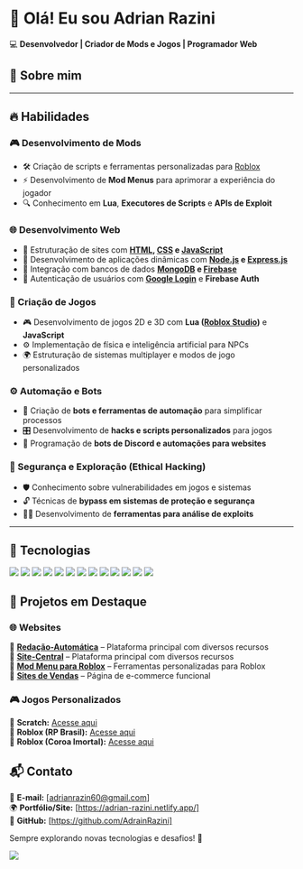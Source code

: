 # 👋 Olá! Eu sou **Adrian Razini**  



💻 **Desenvolvedor | Criador de Mods e Jogos | Programador Web**  

## 🚀 Sobre mim  
---  

## 🔥 Habilidades  

### 🎮 Desenvolvimento de Mods  
- 🛠️ Criação de scripts e ferramentas personalizadas para [Roblox](https://www.roblox.com/)  
- ⚡ Desenvolvimento de **Mod Menus** para aprimorar a experiência do jogador  
- 🔍 Conhecimento em **Lua**, **Executores de Scripts** e **APIs de Exploit**  

### 🌐 Desenvolvimento Web  
- 📜 Estruturação de sites com **[HTML](https://developer.mozilla.org/pt-BR/docs/Web/HTML), [CSS](https://developer.mozilla.org/pt-BR/docs/Web/CSS) e [JavaScript](https://developer.mozilla.org/pt-BR/docs/Web/JavaScript)**  
- 🚀 Desenvolvimento de aplicações dinâmicas com **[Node.js](https://nodejs.org/) e [Express.js](https://expressjs.com/)**  
- 💾 Integração com bancos de dados **[MongoDB](https://www.mongodb.com/) e [Firebase](https://firebase.google.com/)**  
- 🔐 Autenticação de usuários com **[Google Login](https://developers.google.com/identity)** e **Firebase Auth**  

### 🎲 Criação de Jogos  
- 🎮 Desenvolvimento de jogos 2D e 3D com **Lua ([Roblox Studio](https://create.roblox.com/))** e **JavaScript**  
- ⚙️ Implementação de física e inteligência artificial para NPCs  
- 🌍 Estruturação de sistemas multiplayer e modos de jogo personalizados  

### ⚙️ Automação e Bots  
- 🤖 Criação de **bots e ferramentas de automação** para simplificar processos  
- 🎛️ Desenvolvimento de **hacks e scripts personalizados** para jogos  
- 💬 Programação de **bots de Discord e automações para websites**  

### 🔐 Segurança e Exploração (Ethical Hacking)  
- 🛡️ Conhecimento sobre vulnerabilidades em jogos e sistemas  
- 🔓 Técnicas de **bypass em sistemas de proteção e segurança**  
- 🕵️‍♂️ Desenvolvimento de **ferramentas para análise de exploits**  

---  
## 📂 Tecnologias  

<div style"img{border-radius: 10px;}" align="left">
  <img src="https://img.shields.io/badge/HTML-E34F26?style=for-the-badge&logo=html5&logoColor=white">
  <img src="https://img.shields.io/badge/CSS-1572B6?style=for-the-badge&logo=css3&logoColor=white">
  <img src="https://img.shields.io/badge/JavaScript-F7DF1E?style=for-the-badge&logo=javascript&logoColor=black">
  <img src="https://img.shields.io/badge/Node.js-339933?style=for-the-badge&logo=node.js&logoColor=white">
  <img src="https://img.shields.io/badge/Express.js-000000?style=for-the-badge&logo=express&logoColor=white">
  <img src="https://img.shields.io/badge/MongoDB-47A248?style=for-the-badge&logo=mongodb&logoColor=white">
  <img src="https://img.shields.io/badge/Lua-2C2D72?style=for-the-badge&logo=lua&logoColor=white">
  <img src="https://img.shields.io/badge/Firebase-FFCA28?style=for-the-badge&logo=firebase&logoColor=black">
<img src="https://img.shields.io/badge/Google%20Login-4285F4?style=for-the-badge&logo=google&logoColor=white">
<img src="https://img.shields.io/badge/Gaming-0E6EB8?style=for-the-badge&logo=gamepad&logoColor=white">
<img src="https://img.shields.io/badge/Roblox-000000?style=for-the-badge&logo=roblox&logoColor=white">
  <img src="https://img.shields.io/badge/Roblox%20Studio-323232?style=for-the-badge&logo=roblox&logoColor=white">
<img src="https://img.shields.io/badge/Hacker-00FF00?style=for-the-badge&logo=matrix&logoColor=black">

</div>


## 📂 Projetos em Destaque  

### 🌐 **Websites**  
🔹 [**Redação-Automática**](https://digita-o-autom-tica.vercel.app/) – Plataforma principal com diversos recursos  
🔹 [**Site-Central**](https://site-central-silk.vercel.app/) – Plataforma principal com diversos recursos  
🔹 [**Mod Menu para Roblox**](https://adrian-razini.netlify.app/introducao) – Ferramentas personalizadas para Roblox  
🔹 [**Sites de Vendas**](https://adrianrazini8.netlify.app/) – Página de e-commerce funcional  

### 🎮 **Jogos Personalizados**  
🔹 **Scratch:** [Acesse aqui](https://scratch.mit.edu/studios/33798273)  
🔹 **Roblox (RP Brasil):** [Acesse aqui](https://www.roblox.com/pt/games/80751586210622/RP-Brasil)  
🔹 **Roblox (Coroa Imortal):** [Acesse aqui](https://www.roblox.com/pt/games/99388174674538/Coroa-Imortal)  


## 📬 Contato  
📧 **E-mail:** [adrianrazin60@gmail.com]  
🌍 **Portfólio/Site:** [https://adrian-razini.netlify.app/]  
📌 **GitHub:** [https://github.com/AdrainRazini]  

Sempre explorando novas tecnologias e desafios! 🚀



![](https://i.pinimg.com/originals/21/11/61/21116158daaeb1459b4ec0758505e1ad.gif)

